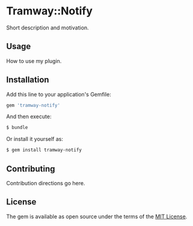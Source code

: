 # Tramway::Notify
Short description and motivation.

## Usage
How to use my plugin.

## Installation
Add this line to your application's Gemfile:

```ruby
gem 'tramway-notify'
```

And then execute:
```bash
$ bundle
```

Or install it yourself as:
```bash
$ gem install tramway-notify
```

## Contributing
Contribution directions go here.

## License
The gem is available as open source under the terms of the [MIT License](https://opensource.org/licenses/MIT).
